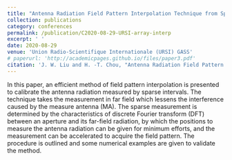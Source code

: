 ```yaml
---
title: "Antenna Radiation Field Pattern Interpolation Technique from Sparse Measurements According to Discrete Fourier Transform"
collection: publications
category: conferences
permalink: /publication/C2020-08-29-URSI-array-interp
excerpt: ' '
date: 2020-08-29
venue: 'Union Radio-Scientifique Internationale (URSI) GASS'
# paperurl: 'http://academicpages.github.io/files/paper3.pdf'
citation: 'J. W. Liu and H. -T. Chou, "Antenna Radiation Field Pattern Interpolation Technique from Sparse Measurements According to Discrete Fourier Transform," 2020 URSI GASS,2020, pp. 1-4.'
---
```


In this paper, an efficient method of field pattern interpolation is presented to calibrate the antenna radiation measured by sparse intervals. The technique takes the measurement in far field which lessens the interference caused by the measure antenna (MA). The sparse measurement is determined by the characteristics of discrete Fourier transform (DFT) between an aperture and its far-field radiation, by which the positions to measure the antenna radiation can be given for minimum efforts, and the measurement can be accelerated to acquire the field pattern. The procedure is outlined and some numerical examples are given to validate the method.
